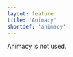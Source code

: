 ```yaml
---
layout: feature
title: 'Animacy'
shortdef: 'animacy'
---
```


Animacy is not used.
<!-- Interlanguage links updated Út zář 29 20:31:33 CEST 2020 -->
